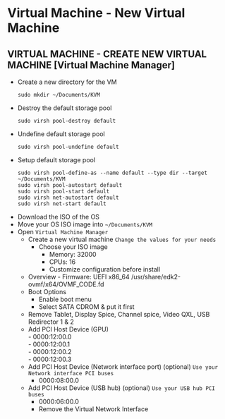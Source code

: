 # Virtual Machine - New Virtual Machine
## VIRTUAL MACHINE - CREATE NEW VIRTUAL MACHINE [Virtual Machine Manager]

- Create a new directory for the VM
  ```
  sudo mkdir ~/Documents/KVM
  ```
- Destroy the default storage pool
  ```
  sudo virsh pool-destroy default
  ```
- Undefine default storage pool
  ```
  sudo virsh pool-undefine default
  ```
- Setup default storage pool
  ```
  sudo virsh pool-define-as --name default --type dir --target ~/Documents/KVM
  sudo virsh pool-autostart default
  sudo virsh pool-start default
  sudo virsh net-autostart default
  sudo virsh net-start default
  ```
- Download the ISO of the OS
- Move your OS ISO image into `~/Documents/KVM`
- Open `Virtual Machine Manager`
	- Create a new virtual machine `Change the values for your needs`
		- Choose your ISO image
    		- Memory: 32000
    		- CPUs: 16
    		- Customize configuration before install
  	- Overview
    		- Firmware: UEFI x86_64 /usr/share/edk2-ovmf/x64/OVMF_CODE.fd
  	- Boot Options
	  	- Enable boot menu
	  	- Select SATA CDROM & put it first
  	- Remove Tablet, Display Spice, Channel spice, Video QXL, USB Redirector 1 & 2
  	- Add PCI Host Device (GPU)  
    		- 0000:12:00.0  
    		- 0000:12:00.1  
    		- 0000:12:00.2  
    		- 0000:12:00.3
	- Add PCI Host Device (Network interface port) (optional) `Use your Network interface PCI buses`
		- 0000:08:00.0
	- Add PCI Host Device (USB hub) (optional) `Use your USB hub PCI buses`
		- 0000:06:00.0
		- Remove the Virtual Network Interface
